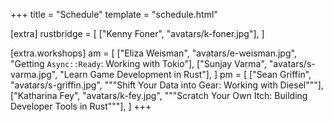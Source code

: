 +++
title = "Schedule"
template = "schedule.html"

[extra]
rustbridge = [
  ["Kenny Foner", "avatars/k-foner.jpg"],
]

[extra.workshops]
am = [
  ["Eliza Weisman", "avatars/e-weisman.jpg", "Getting `Async::Ready`: Working with Tokio"],
  ["Sunjay Varma", "avatars/s-varma.jpg", "Learn Game Development in Rust"],
]
pm = [
  ["Sean Griffin", "avatars/s-griffin.jpg", """Shift Your Data into Gear: Working
  with Diesel"""],
  ["Katharina Fey", "avatars/k-fey.jpg", """Scratch Your Own Itch: Building
  Developer Tools in Rust"""],
]
+++
